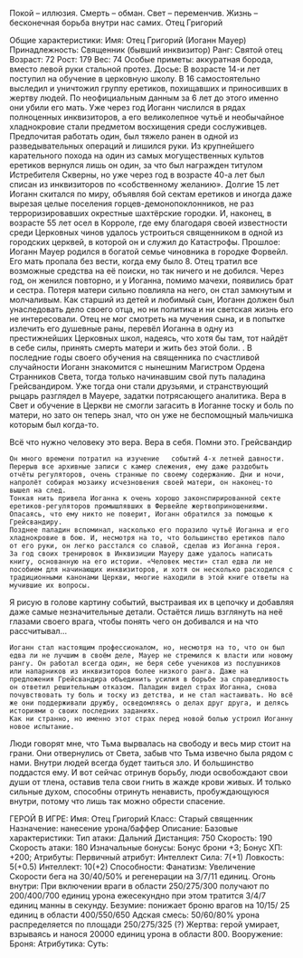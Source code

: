 Покой – иллюзия. Смерть – обман. Свет – переменчив. Жизнь – бесконечная борьба внутри нас самих.
Отец Григорий

Общие характеристики:
Имя: Отец Григорий (Иоганн Мауер)
Принадлежность: Священник (бывший инквизитор)
Ранг: Святой отец
Возраст: 72
Рост: 179 
Вес: 74
Особые приметы: аккуратная борода, вместо левой руки стальной протез.
Досье:
В возрасте 14-и лет поступил на обучение в церковную школу. В 16 самостоятельно выследил и уничтожил группу еретиков, похищавших и приносивших в жертву людей. По неофициальным данным за 6 лет до этого именно они убили его мать. 
Уже через год Иоганн числился в рядах полноценных инквизиторов, а его великолепное чутьё и необычайное хладнокровие стали предметом восхищения среди сослуживцев. Предпочитая работать один, был тяжело ранен в одной из разведывательных операций и лишился руки. Из крупнейшего карательного похода на один из самых могущественных культов еретиков вернулся лишь он один, за что был награжден титулом Истребителя Скверны, но уже через год в возрасте 40-а лет был списан из инквизиторов по «собственному желанию». Долгие 15 лет Иоганн скитался по миру, объявляя бой сектам еретиков и иногда даже вырезая целые поселения горцев-демонопоклонников, не раз терроризировавших окрестные шахтёрские городки. И, наконец, в возрасте 55 лет осел в Корроле, где ему благодаря своей известности среди Церковных чинов удалось устроиться священником в одной из городских церквей, в которой он и служил до Катастрофы.
Прошлое: 
Иоганн Мауер родился в богатой семье чиновника в городке Форвейл. Его мать пропала без вести, когда ему было 8. Отец тратил все возможные средства на её поиски, но так ничего и не добился. Через год, он женился повторно, и у Иоганна, помимо мачехи, появились брат и сестра. Потеря матери сильно повлияла на него, он стал замкнутым и молчаливым. Как старший из детей и любимый сын, Иоганн должен был унаследовать дело своего отца, но ни политика и ни светская жизнь его не интересовали. Отец не мог смотреть на мучения сына, и в попытке излечить его душевные раны, перевёл Иоганна в одну из престижнейших Церковных школ, надеясь, что хотя бы там, тот найдёт в себе силы, принять смерть матери и жить без этой боли.
. В последние годы своего обучения на священника по счастливой случайности Иоганн знакомится с нынешним Магистром Ордена Странников Света, тогда только начинавшим свой путь паладина Грейсвандиром. Уже тогда они стали друзьями, и странствующий рыцарь разглядел в Мауере, задатки потрясающего аналитика. Вера в Свет и обучение в Церкви не смогли загасить в Иоганне тоску и боль по матери, но зато он теперь знал, что он уже не беспомощный мальчишка которым был когда-то.
  
Всё что нужно человеку это вера. Вера в себя. Помни это.
Грейсвандир

	Он много времени потратил на изучение	событий 4-х летней давности. Перерыв все архивные записи с камер слежения, ему даже раздобыть отчёты регуляторов, очень странные по своему содержанию. Дни и ночи, напролёт собирая мозаику исчезновения своей матери, он наконец-то вышел на след.
	Тонкая нить привела Иоганна к очень хорошо законспирированной секте еретиков-регуляторов промышлявших в Фервейле жертвоприношениями. Опасаясь, что ему никто не поверит, Иоганн обратился за помощью к Грейсвандиру.
	Позднее паладин вспоминал, насколько его поразило чутьё Иоганна и его хладнокровие в бою. И, несмотря на то, что большинство еретиков пало от его руки, он легко расстался со славой, сделав из Иоганна героя.
	За год своих тренировок в Инквизиции Мауеру даже удалось написать книгу, основанную на его истории. «Человек мести» стал едва ли не пособием для начинающих инквизиторов, и хотя он несколько расходился с традиционными канонами Церкви, многие находили в этой книге ответы на мучившие их вопросы.

Я рисую в голове картину событий, выстраивая их в цепочку и добавляя даже самые незначительные детали. Остаётся лишь взглянуть на неё глазами своего врага, чтобы понять чего он добивался и на что рассчитывал…

	Иоганн стал настоящим профессионалом, но, несмотря на то, что он был едва ли не лучшим в своём деле, Мауер не стремился к власти или новому рангу. Он работал всегда один, не беря себе учеников из послушников или напарников из инквизиторов более низкого ранга. Даже на предложения Грейсвандира объединить усилия в борьбе за справедливость он ответил решительным отказом. Паладин видел страх Иоганна, снова почувствовать ту боль и тоску из детства, и не стал настаивать. Но всё же они поддерживали дружбу, осведомляясь о делах друг друга, и делясь историями о своих последних заданиях. 	
	Как ни странно, но именно этот страх перед новой болью устроил Иоганну новое испытание.

Люди говорят мне, что Тьма вырвалась на свободу и весь мир стоит на грани. Они отвернулись от Света, забыв что Тьма извечно была рядом с нами. Внутри людей всегда будет таиться зло. И большинство поддастся ему.
И вот сейчас отринув борьбу, люди освобождают свои души от тлена, оставив тела свои гнить в жажде крови живых. И только сильные духом, способны отринуть ненависть, пробуждающуюся внутри, потому что лишь так можно обрести спасение.   



















































ГЕРОЙ В ИГРЕ:
Имя: Отец Григорий
Класс: Старый священник
Назначение: нанесение урона/баффер
Описание: 
Базовые характеристики:
	Тип атаки: Дальний
	Дистанция: 750
	Скорость: 190
	Скорость атаки: 180
Изначальные бонусы:
	Бонус брони +3;
	Бонус ХП: +200;
Атрибуты:
Первичный атрибут: Интеллект
Сила: 7(+1)
Ловкость: 5(+0.5)
Интеллект: 10(+2)
	Способности:
		Фанатизм: Увеличение Скорости бега на 30/40/50% и регенерации на 3/7/11 единиц.
		Огонь внутри: При включении враги в области 250/275/300 получают по 200/400/700 единиц урона ежесекундно при этом тратится 3/4/7 единиц манны в секунду.
		Безумие: понижает броню врагов на 10/15/ 25 единиц в области 400/550/650
		Адская смесь: 50/60/80% урона распределяется по площади 250/275/325 (?)
		Жертва: герой умирает, взрываясь и нанося 20000 единиц урона в области 800.
	Вооружение:
	Броня:
	Атрибутика:
	Суть:


